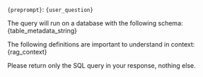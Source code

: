`{preprompt}`: `{user_question}`

The query will run on a database with the following schema:
{table_metadata_string}

The following definitions are important to understand in context:
{rag_context}

Please return only the SQL query in your response, nothing else.
